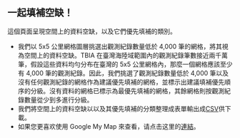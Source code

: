 ## 一起填補空缺！

這個頁面呈現空間上的資料空缺，以及它們優先填補的類別。<br>
- 我們以 5x5 公里網格圖層挑選出觀測紀錄數量低於 4,000 筆的網格，將其視為空間上的資料空缺。TBIA 在臺灣海陸域範圍內的觀測紀錄筆數接近兩千萬筆，假設這些資料均勻分布在臺灣的 5x5 公里網格內，那麼一個網格應該至少有 4,000 筆的觀測紀錄。因此，我們挑選了觀測紀錄數量低於 4,000 筆以及沒有任何觀測紀錄的網格作為建議優先填補的網格，並標示出建議填補優先順序的分級。沒有資料的網格已標示為最優先填補的網格，其餘網格則按觀測紀錄數量從少到多進行分級。<br>
- 我們將空間上的資料空缺以以及其優先填補的分類整理成表單輸出成[CSV]()供下載。<br>
- 如果您更喜欢使用 Google My Map 來查看，请点击这里的[連結]()。